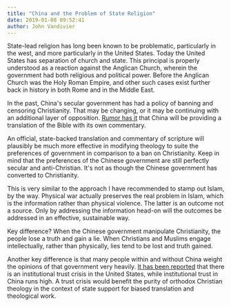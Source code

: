 ```yaml
---
title: "China and the Problem of State Religion"
date: 2019-01-08 09:52:41
author: John Vandivier
---
```




<!-- wp:paragraph -->
<p>State-lead religion has long been known to be problematic, particularly in the west, and more particularly in the United States. Today the United States has separation of church and state. This principal is properly understood as a reaction against the Anglican Church, wherein the government had both religious and political power. Before the Anglican Church was the Holy Roman Empire, and other such cases exist further back in history in both Rome and in the Middle East.</p>
<!-- /wp:paragraph -->

<!-- wp:paragraph -->
<p>In the past, China's secular government has had a policy of banning and censoring Christianity. That may be changing, or it may be continuing with an additional layer of opposition. <a href=\"https://www.christianpost.com/news/china-forces-church-to-take-down-first-commandment-given-to-moses.html\">Rumor has it</a> that China will be providing a translation of the Bible with its own commentary.</p>
<!-- /wp:paragraph -->

<!-- wp:paragraph -->
<p>An official, state-backed translation and commentary of scripture will plausibly be much more effective in modifying theology to suite the preferences of government in comparison to a ban on Christianity. Keep in mind that the preferences of the Chinese government are still perfectly secular and anti-Christian. It's not as though the Chinese government has converted to Christianity.</p>
<!-- /wp:paragraph -->

<!-- wp:paragraph -->
<p>This is very similar to the approach I have recommended to stamp out Islam, by the way. Physical war actually preserves the real problem in Islam, which is the information rather than physical violence. The latter is an outcome not a source. Only by addressing the information head-on will the outcomes be addressed in an effective, sustainable way.</p>
<!-- /wp:paragraph -->

<!-- wp:paragraph -->
<p>Key difference? When the Chinese government manipulate Christianity, the people lose a truth and gain a lie. When Christians and Muslims engage intellectually, rather than physically, lies tend to be lost and truth gained.</p>
<!-- /wp:paragraph -->

<!-- wp:paragraph -->
<p>Another key difference is that many people within and without China weight the opinions of that government very heavily. <a href=\"https://www.scmp.com/news/china/diplomacy-defence/article/2130081/trust-crisis-us-institutions-chinese-confidence-rises\">It has been reported</a> that there is an institutional trust crisis in the United States, while institutional trust in China runs high. A trust crisis would benefit the purity of orthodox Christian theology in the context of state support for biased translation and theological work.</p>
<!-- /wp:paragraph -->